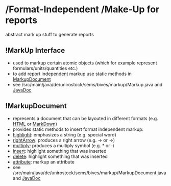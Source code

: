 /Format-Independent /Make-Up for reports 
=========================================
abstract mark up stuff to generate reports

!MarkUp Interface 
------------------
* used to markup certain atomic objects (which for example represent formulars/units/quantities etc.)
* to add report independent markup use static methods in [MarkupDocument](//MarkUp#MarkupDocument)
* see /src/main/java/de/unirostock/sems/bives/markup/Markup.java  and [JavaDoc](http://jdoc.sems.uni-rostock.de///BiVeS-Core/de/unirostock/sems/bives/markup/Markup.html)

!MarkupDocument 
----------------
* represents a document that can be layouted in different formats (e.g. [HTML](//TypeSetting#HTML) or [MarkDown](//TypeSetting#MarkDown))
* provides static methods to insert format independent markup:
 * [highlight](http://jdoc.sems.uni-rostock.de///BiVeS-Core/de/unirostock/sems/bives/markup/MarkupDocument.html#highlight(java.lang.String)): emphasizes a string (e.g. special word)
 * [rightArrow](http://jdoc.sems.uni-rostock.de///BiVeS-Core/de/unirostock/sems/bives/markup/MarkupDocument.html//#rightArrow()): produces a right arrow (e.g. -> or →)
 * [multiply](http://jdoc.sems.uni-rostock.de///BiVeS-Core/de/unirostock/sems/bives/markup/MarkupDocument.html#multiply()): produces a multiply symbol (e.g. * or ·)
 * [insert](http://jdoc.sems.uni-rostock.de///BiVeS-Core/de/unirostock/sems/bives/markup/MarkupDocument.html#insert(java.lang.String)): highlight something that was inserted
 * [delete](http://jdoc.sems.uni-rostock.de///BiVeS-Core/de/unirostock/sems/bives/markup/MarkupDocument.html#delete(java.lang.String)): highlight something that was inserted
 * [attribute](http://jdoc.sems.uni-rostock.de///BiVeS-Core/de/unirostock/sems/bives/markup/MarkupDocument.html#attribute(java.lang.String)): markup an attribute
* see /src/main/java/de/unirostock/sems/bives/markup/MarkupDocument.java and [JavaDoc](http://jdoc.sems.uni-rostock.de///BiVeS-Core/de/unirostock/sems/bives/markup/MarkupDocument.html)